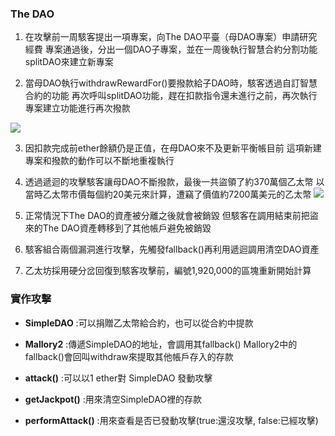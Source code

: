 
### The DAO
1. 在攻擊前一周駭客提出一項專案，向The DAO平臺（母DAO專案）申請研究經費
     專案通過後，分出一個DAO子專案，並在一周後執行智慧合約分割功能splitDAO來建立新專案

2. 當母DAO執行withdrawRewardFor()要撥款給子DAO時，駭客透過自訂智慧合約的功能
    再次呼叫splitDAO功能，趕在扣款指令還未進行之前，再次執行專案建立功能進行再次撥款

![](https://i.imgur.com/myQqAup.png)

3. 因扣款完成前ether餘額仍是正值，在母DAO來不及更新平衡帳目前
   這項新建專案和撥款的動作可以不斷地重複執行

4. 透過遞迴的攻擊駭客讓母DAO不斷撥款，最後一共盜領了約370萬個乙太幣
   以當時乙太幣市價每個約20美元來計算，遭竊了價值約7200萬美元的乙太幣
![](https://i.imgur.com/dqivTlK.png)
5. 正常情況下The DAO的資產被分離之後就會被銷毀
 但駭客在調用結束前把盜來的The DAO資產轉移到了其他帳戶避免被銷毀

6. 駭客組合兩個漏洞進行攻擊，先觸發fallback()再利用遞迴調用清空DAO資產

7. 乙太坊採用硬分岔回復到駭客攻擊前，編號1,920,000的區塊重新開始計算


### 實作攻擊

* **SimpleDAO** :可以捐贈乙太幣給合約，也可以從合約中提款

* **Mallory2** :傳遞SimpleDAO的地址，會調用其fallback()
                        Mallory2中的fallback()會回叫withdraw來提取其他帳戶存入的存款

* **attack()** :可以以1 ether對 SimpleDAO 發動攻擊

* **getJackpot()** :用來清空SimpleDAO裡的存款

* **performAttack()** :用來查看是否已發動攻擊(true:還沒攻擊, false:已經攻擊)
